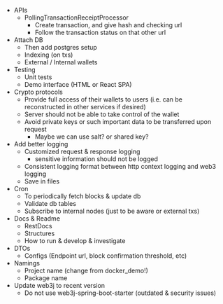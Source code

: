 * APIs
  * PollingTransactionReceiptProcessor
    * Create transaction, and give hash and checking url
    * Follow the transaction status on that other url
* Attach DB
  * Then add postgres setup
  * Indexing (on txs)
  * External / Internal wallets
* Testing
    * Unit tests
    * Demo interface (HTML or React SPA)
* Crypto protocols
    * Provide full access of their wallets to users (i.e. can be reconstructed in other services if desired)
    * Server should not be able to take control of the wallet
    * Avoid private keys or such important data to be transferred upon request
      * Maybe we can use salt? or shared key?
* Add better logging
    * Customized request & response logging
      * sensitive information should not be logged
    * Consistent logging format between http context logging and web3 logging
    * Save in files
* Cron
  * To periodically fetch blocks & update db
  * Validate db tables
  * Subscribe to internal nodes (just to be aware or external txs)
* Docs & Readme
  * RestDocs
  * Structures
  * How to run & develop & investigate
* DTOs
  * Configs (Endpoint url, block confirmation threshold, etc)
* Namings
  * Project name (change from docker_demo!)
  * Package name
* Update web3j to recent version
  * Do not use web3j-spring-boot-starter (outdated & security issues)